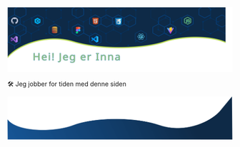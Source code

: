 <img src="./images/header.svg" alt="Github Profile of Inna Aleksenitser"/>

🛠 Jeg jobber for tiden med denne siden

<img src="./images/footer.svg" alt="footer wave"/>
<!--
**Inna-B10/Inna-B10** is a ✨ _special_ ✨ repository because its `README.md` (this file) appears on your GitHub profile.

Here are some ideas to get you started:

- 🔭 I’m currently working on ...
- 🌱 I’m currently learning ...
- 👯 I’m looking to collaborate on ...
- 🤔 I’m looking for help with ...
- 💬 Ask me about ...
- 📫 How to reach me: ...
- 😄 Pronouns: ...
- ⚡ Fun fact: ...
- 👋
  -->
